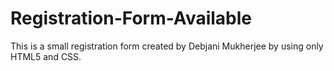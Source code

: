 # Registration-Form-Available
This is a small registration form created by Debjani Mukherjee by using only HTML5 and CSS.
